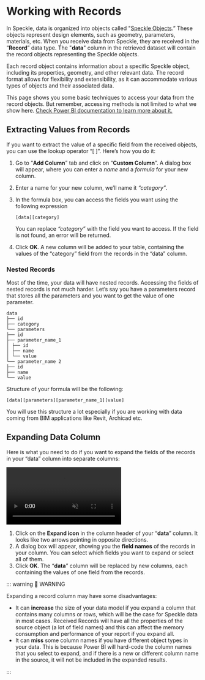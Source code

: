 # Working with Records

In Speckle, data is organized into objects called "[Speckle Objects](/user/concepts-advanced.html#the-base-object-🟦).” These objects represent design elements, such as geometry, parameters, materials, etc. When you receive data from Speckle, they are received in the “**Record**” data type. The "**data**" column in the retrieved dataset will contain the record objects representing the Speckle objects.

Each record object contains information about a specific Speckle object, including its properties, geometry, and other relevant data. The record format allows for flexibility and extensibility, as it can accommodate various types of objects and their associated data.

This page shows you some basic techniques to access your data from the record objects. But remember, accessing methods is not limited to what we show here. [Check Power BI documentation to learn more about it.](https://learn.microsoft.com/en-us/powerquery-m/record-field)

## Extracting Values from Records

If you want to extract the value of a specific field from the received objects, you can use the lookup operator “[ ]”. Here’s how you do it:

<!-- <video autoplay muted loop>
  <source src="./img-powerbi/17-record-field.mp4" type="video/mp4">
  Your browser does not support the video tag.
</video> -->

1. Go to “**Add Column**” tab and click on “**Custom Column**”. A dialog box will appear, where you can enter a _name_ and a _formula_ for your new column.
2. Enter a name for your new column, we’ll name it _“category”_.
3. In the formula box, you can access the fields you want using the following expression

   ```
   [data][category]
   ```

   You can replace _“category”_ with the field you want to access. If the field is not found, an error will be returned.

4. Click **OK**. A new column will be added to your table, containing the values of the “category” field from the records in the “data” column.

### Nested Records

<!-- <video autoplay muted loop>
  <source src="./img-powerbi/18-record-nested-field.mp4" type="video/mp4">
  Your browser does not support the video tag.
</video> -->

Most of the time, your data will have nested records. Accessing the fields of nested records is not much harder. Let’s say you have a parameters record that stores all the parameters and you want to get the value of one parameter.

```
data
├── id
├── category
└── parameters
├── id
├── parameter_name_1
│ ├── id
│ ├── name
│ └── value
└── parameter_name 2
├── id
├── name
└── value
```

Structure of your formula will be the following:

```
[data][parameters][parameter_name_1][value]
```

You will use this structure a lot especially if you are working with data coming from BIM applications like Revit, Archicad etc.

## Expanding Data Column

Here is what you need to do if you want to expand the fields of the records in your “data” column into separate columns:

<video autoplay muted loop>
  <source src="./img-powerbi/19-expand-data-column.mp4" type="video/mp4">
  Your browser does not support the video tag.
</video>

1. Click on the **Expand icon** in the column header of your “**data**” column. It looks like two arrows pointing in opposite directions.
2. A dialog box will appear, showing you the **field names** of the records in your column. You can select which fields you want to expand or select all of them.
3. Click **OK**. The “**data**” column will be replaced by new columns, each containing the values of one field from the records.

::: warning 📌 WARNING

Expanding a record column may have some disadvantages:

- It can **increase** the size of your data model if you expand a column that contains many columns or rows, which will be the case for Speckle data in most cases. Received Records will have all the properties of the source object (a lot of field names) and this can affect the memory consumption and performance of your report if you expand all.
- It can **miss** some column names if you have different object types in your data. This is because Power BI will hard-code the column names that you select to expand, and if there is a new or different column name in the source, it will not be included in the expanded results.

:::
